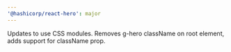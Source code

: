 ```yaml
---
'@hashicorp/react-hero': major
---
```


Updates to use CSS modules. Removes g-hero className on root element, adds support for className prop.
